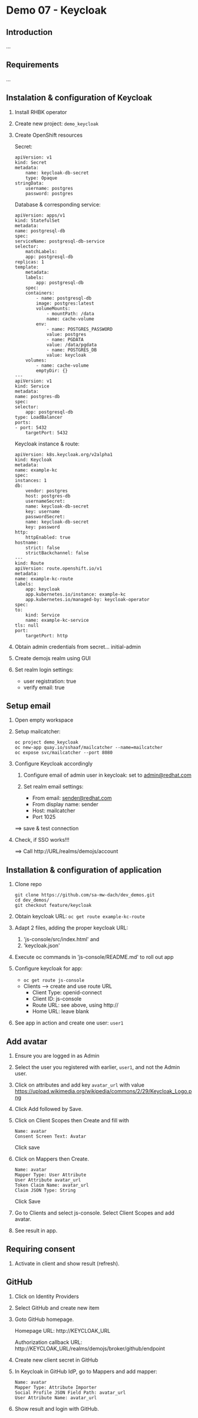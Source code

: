 # Demo 07 - Keycloak

## Introduction
...

## Requirements
...

## Instalation & configuration of Keycloak

1) Install RHBK operator

1) Create new project: `demo_keycloak`

1) Create OpenShift resources

    Secret: 
    ```
    apiVersion: v1
    kind: Secret
    metadata:
        name: keycloak-db-secret
        type: Opaque 
    stringData: 
        username: postgres
        password: postgres
    ```

    Database & corresponding service:
    ```
    apiVersion: apps/v1
    kind: StatefulSet
    metadata:
    name: postgresql-db
    spec:
    serviceName: postgresql-db-service
    selector:
        matchLabels:
        app: postgresql-db
    replicas: 1
    template:
        metadata:
        labels:
            app: postgresql-db
        spec:
        containers:
            - name: postgresql-db
            image: postgres:latest
            volumeMounts:
                - mountPath: /data
                name: cache-volume
            env:
                - name: POSTGRES_PASSWORD
                value: postgres
                - name: PGDATA
                value: /data/pgdata
                - name: POSTGRES_DB
                value: keycloak
        volumes:
            - name: cache-volume
            emptyDir: {}
    ---
    apiVersion: v1
    kind: Service
    metadata:
    name: postgres-db
    spec:
    selector:
        app: postgresql-db
    type: LoadBalancer
    ports:
    - port: 5432
        targetPort: 5432
    ```

    Keycloak instance & route:
    ```
    apiVersion: k8s.keycloak.org/v2alpha1
    kind: Keycloak
    metadata:
    name: example-kc
    spec:
    instances: 1
    db:
        vendor: postgres
        host: postgres-db
        usernameSecret:
        name: keycloak-db-secret
        key: username
        passwordSecret:
        name: keycloak-db-secret
        key: password
    http:
        httpEnabled: true
    hostname:
        strict: false
        strictBackchannel: false
    ---
    kind: Route
    apiVersion: route.openshift.io/v1
    metadata:
    name: example-kc-route
    labels:
        app: keycloak
        app.kubernetes.io/instance: example-kc
        app.kubernetes.io/managed-by: keycloak-operator
    spec:
    to:
        kind: Service
        name: example-kc-service
    tls: null
    port:
        targetPort: http
    ```

1) Obtain admin credentials from secret... initial-admin

1) Create demojs realm using GUI

1) Set realm login settings:
    - user registration: true
    - verify email: true

## Setup email
1) Open empty workspace

1) Setup mailcatcher:
    ```
    oc project demo_keycloak
    oc new-app quay.io/sshaaf/mailcatcher --name=mailcatcher
    oc expose svc/mailcatcher --port 8080
    ```

1) Configure Keycloak accordingly

    1) Configure email of admin user in keycloak: set to admin@redhat.com

    1) Set realm email settings: 
        - From email: sender@redhat.com
        - From display name: sender
        - Host: mailcatcher
        - Port 1025

    ==> save & test connection

1) Check, if SSO works!!! 

    ==> Call http://URL/realms/demojs/account


## Installation & configuration of application
1) Clone repo
    ```
    git clone https://github.com/sa-mw-dach/dev_demos.git
    cd dev_demos/
    git checkout feature/keycloak
    ```

1) Obtain keycloak URL: `oc get route example-kc-route`

1) Adapt 2 files, adding the proper keycloak URL: 
    1) 'js-console/src/index.html' and 
    1) 'keycloak.json'

1) Execute oc commands in 'js-console/README.md' to roll out app

1) Configure keycloak for app:
    - `oc get route js-console`
    - Clients --> create and use route URL
        - Client Type: openid-connect
        - Client ID: js-console
        - Route URL: see above, using http://
        - Home URL: leave blank

1) See app in action and create one user: `user1`

## Add avatar

1) Ensure you are logged in as Admin

1) Select the user you registered with earlier, `user1`, and not the Admin user.

1) Click on attributes and add key `avatar_url` with value https://upload.wikimedia.org/wikipedia/commons/2/29/Keycloak_Logo.png

1) Click Add followed by Save.

1) Click on Client Scopes then Create and fill with
    ```
    Name: avatar
    Consent Screen Text: Avatar
    ```
    Click save

1) Click on Mappers then Create.
    ```
    Name: avatar
    Mapper Type: User Attribute
    User Attribute avatar_url
    Token Claim Name: avatar_url
    Claim JSON Type: String
    ```
    Click Save

1) Go to Clients and select js-console. Select Client Scopes and add avatar.

1) See result in app.


## Requiring consent

1) Activate in client and show result (refresh).


## GitHub

1) Click on Identity Providers

1) Select GitHub and create new item

1) Goto GitHub homepage.

    Homepage URL: http://KEYCLOAK_URL

    Authorization callback URL: http://KEYCLOAK_URL/realms/demojs/broker/github/endpoint

1) Create new client secret in GitHub

1) In Keycloak in GitHub IdP, go to Mappers and add mapper:
    ```
    Name: avatar
    Mapper Type: Attribute Importer
    Social Profile JSON Field Path: avatar_url
    User Attribute Name: avatar_url
    ```
1) Show result and login with GitHub.

